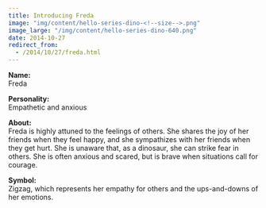 ```yaml
---
title: Introducing Freda
image: "img/content/hello-series-dino-<!--size-->.png"
image_large: "/img/content/hello-series-dino-640.png"
date: 2014-10-27
redirect_from:
  - /2014/10/27/freda.html
---
```


**Name:**<br>
Freda

**Personality:**<br>
Empathetic and anxious

**About:**<br>
Freda is highly attuned to the feelings of others.
She shares the joy of her friends when they feel happy, and she sympathizes with her friends when they get hurt.
She is unaware that, as a dinosaur, she can strike fear in others.
She is often anxious and scared, but is brave when situations call for courage.

**Symbol:**<br>
Zigzag, which represents her empathy for others and the ups-and-downs of her emotions.